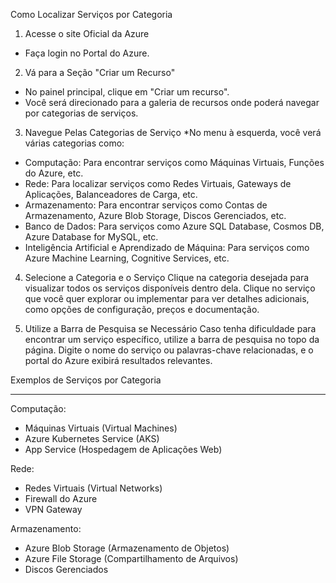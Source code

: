 Como Localizar Serviços por Categoria

1. Acesse o site Oficial da Azure 
- Faça login no Portal do Azure.

2. Vá para a Seção "Criar um Recurso" 
- No painel principal, clique em "Criar um recurso".
- Você será direcionado para a galeria de recursos onde poderá navegar por categorias de serviços.

3. Navegue Pelas Categorias de Serviço
*No menu à esquerda, você verá várias categorias como:
  - Computação: Para encontrar serviços como Máquinas Virtuais, Funções do Azure, etc.
  - Rede: Para localizar serviços como Redes Virtuais, Gateways de Aplicações, Balanceadores de Carga, etc.
  - Armazenamento: Para encontrar serviços como Contas de Armazenamento, Azure Blob Storage, Discos Gerenciados, etc.
  - Banco de Dados: Para serviços como Azure SQL Database, Cosmos DB, Azure Database for MySQL, etc.
  - Inteligência Artificial e Aprendizado de Máquina: Para serviços como Azure Machine Learning, Cognitive Services, etc.

4. Selecione a Categoria e o Serviço 
Clique na categoria desejada para visualizar todos os serviços disponíveis dentro dela.
Clique no serviço que você quer explorar ou implementar para ver detalhes adicionais, como opções de configuração, preços e documentação.

5. Utilize a Barra de Pesquisa se Necessário 
Caso tenha dificuldade para encontrar um serviço específico, utilize a barra de pesquisa no topo da página. 
Digite o nome do serviço ou palavras-chave relacionadas, e o portal do Azure exibirá resultados relevantes.

Exemplos de Serviços por Categoria
___________________________________________________________________________________________________________________________________________________________________________________________
Computação: 
- Máquinas Virtuais (Virtual Machines)
- Azure Kubernetes Service (AKS)
- App Service (Hospedagem de Aplicações Web)

Rede: 
- Redes Virtuais (Virtual Networks)
- Firewall do Azure
- VPN Gateway

Armazenamento:
- Azure Blob Storage (Armazenamento de Objetos)
- Azure File Storage (Compartilhamento de Arquivos)
- Discos Gerenciados
